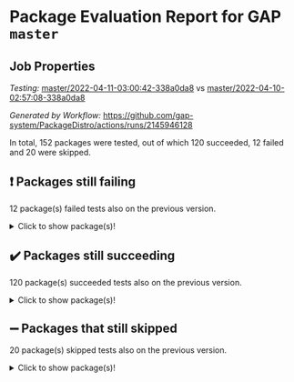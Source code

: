 # Package Evaluation Report for GAP `master`

## Job Properties

*Testing:* [master/2022-04-11-03:00:42-338a0da8](https://github.com/gap-system/PackageDistro/blob/data/reports/master/2022-04-11-03:00:42-338a0da8) vs [master/2022-04-10-02:57:08-338a0da8](https://github.com/gap-system/PackageDistro/blob/data/reports/master/2022-04-10-02:57:08-338a0da8)

*Generated by Workflow:* https://github.com/gap-system/PackageDistro/actions/runs/2145946128

In total, 152 packages were tested, out of which 120 succeeded, 12 failed and 20 were skipped.

## :exclamation: Packages still failing

12 package(s) failed tests also on the previous version.<details> <summary>Click to show package(s)!</summary>

- fining 1.4.1 [(failure)](https://github.com/gap-system/PackageDistro/runs/5965489394?check_suite_focus=true)<br>
- francy 1.2.4 [(failure)](https://github.com/gap-system/PackageDistro/runs/5965489635?check_suite_focus=true)<br>
- hap 1.38 [(failure)](https://github.com/gap-system/PackageDistro/runs/5965490004?check_suite_focus=true)<br>
- normalizinterface 1.3.2 [(failure)](https://github.com/gap-system/PackageDistro/runs/5965491471?check_suite_focus=true)<br>
- packagemanager 1.2 [(failure)](https://github.com/gap-system/PackageDistro/runs/5965491657?check_suite_focus=true)<br>
- rcwa 4.6.4 [(failure)](https://github.com/gap-system/PackageDistro/runs/5965492141?check_suite_focus=true)<br>
- recog 1.3.2 [(failure)](https://github.com/gap-system/PackageDistro/runs/5965492260?check_suite_focus=true)<br>
- semigroups 4.0.0 [(failure)](https://github.com/gap-system/PackageDistro/runs/5965492502?check_suite_focus=true)<br>
- transgrp 3.6.1 [(failure)](https://github.com/gap-system/PackageDistro/runs/5965493289?check_suite_focus=true)<br>
- unitlib 4.0.0 [(failure)](https://github.com/gap-system/PackageDistro/runs/5965493419?check_suite_focus=true)<br>
- wedderga 4.10.1 [(failure)](https://github.com/gap-system/PackageDistro/runs/5965493582?check_suite_focus=true)<br>
- yangbaxter 0.9.0 [(failure)](https://github.com/gap-system/PackageDistro/runs/5965493699?check_suite_focus=true)<br>
</details>

## :heavy_check_mark: Packages still succeeding

120 package(s) succeeded tests also on the previous version.<details> <summary>Click to show package(s)!</summary>

- ace 5.4 [(success)](https://github.com/gap-system/PackageDistro/runs/5965488168?check_suite_focus=true)<br>
- aclib 1.3.2 [(success)](https://github.com/gap-system/PackageDistro/runs/5965488216?check_suite_focus=true)<br>
- agt 0.2 [(success)](https://github.com/gap-system/PackageDistro/runs/5965488249?check_suite_focus=true)<br>
- alnuth 3.2.1 [(success)](https://github.com/gap-system/PackageDistro/runs/5965488296?check_suite_focus=true)<br>
- anupq 3.2.6 [(success)](https://github.com/gap-system/PackageDistro/runs/5965488344?check_suite_focus=true)<br>
- atlasrep 2.1.2 [(success)](https://github.com/gap-system/PackageDistro/runs/5965488386?check_suite_focus=true)<br>
- autodoc 2022.03.10 [(success)](https://github.com/gap-system/PackageDistro/runs/5965488424?check_suite_focus=true)<br>
- automata 1.15 [(success)](https://github.com/gap-system/PackageDistro/runs/5965488484?check_suite_focus=true)<br>
- automgrp 1.3.2 [(success)](https://github.com/gap-system/PackageDistro/runs/5965488523?check_suite_focus=true)<br>
- autpgrp 1.10.2 [(success)](https://github.com/gap-system/PackageDistro/runs/5965488563?check_suite_focus=true)<br>
- cap 2022.04-01 [(success)](https://github.com/gap-system/PackageDistro/runs/5965488591?check_suite_focus=true)<br>
- caratinterface 2.3.3 [(success)](https://github.com/gap-system/PackageDistro/runs/5965488628?check_suite_focus=true)<br>
- cddinterface 2020.06.24 [(success)](https://github.com/gap-system/PackageDistro/runs/5965488666?check_suite_focus=true)<br>
- circle 1.6.4 [(success)](https://github.com/gap-system/PackageDistro/runs/5965488696?check_suite_focus=true)<br>
- cohomolo 1.6.10 [(success)](https://github.com/gap-system/PackageDistro/runs/5965488732?check_suite_focus=true)<br>
- congruence 1.2.3 [(success)](https://github.com/gap-system/PackageDistro/runs/5965488757?check_suite_focus=true)<br>
- corelg 1.56 [(success)](https://github.com/gap-system/PackageDistro/runs/5965488775?check_suite_focus=true)<br>
- crime 1.6 [(success)](https://github.com/gap-system/PackageDistro/runs/5965488800?check_suite_focus=true)<br>
- crisp 1.4.5 [(success)](https://github.com/gap-system/PackageDistro/runs/5965488832?check_suite_focus=true)<br>
- crypting 0.10 [(success)](https://github.com/gap-system/PackageDistro/runs/5965488858?check_suite_focus=true)<br>
- cryst 4.1.24 [(success)](https://github.com/gap-system/PackageDistro/runs/5965488887?check_suite_focus=true)<br>
- crystcat 1.1.9 [(success)](https://github.com/gap-system/PackageDistro/runs/5965488914?check_suite_focus=true)<br>
- ctbllib 1.3.3 [(success)](https://github.com/gap-system/PackageDistro/runs/5965488945?check_suite_focus=true)<br>
- cubefree 1.19 [(success)](https://github.com/gap-system/PackageDistro/runs/5965488986?check_suite_focus=true)<br>
- curlinterface 2.2.2 [(success)](https://github.com/gap-system/PackageDistro/runs/5965489019?check_suite_focus=true)<br>
- cvec 2.7.5 [(success)](https://github.com/gap-system/PackageDistro/runs/5965489050?check_suite_focus=true)<br>
- datastructures 0.2.7 [(success)](https://github.com/gap-system/PackageDistro/runs/5965489074?check_suite_focus=true)<br>
- deepthought 1.0.5 [(success)](https://github.com/gap-system/PackageDistro/runs/5965489114?check_suite_focus=true)<br>
- design 1.7 [(success)](https://github.com/gap-system/PackageDistro/runs/5965489139?check_suite_focus=true)<br>
- difsets 2.3.1 [(success)](https://github.com/gap-system/PackageDistro/runs/5965489171?check_suite_focus=true)<br>
- digraphs 1.5.2 [(success)](https://github.com/gap-system/PackageDistro/runs/5965489202?check_suite_focus=true)<br>
- edim 1.3.5 [(success)](https://github.com/gap-system/PackageDistro/runs/5965489248?check_suite_focus=true)<br>
- example 4.3.0 [(success)](https://github.com/gap-system/PackageDistro/runs/5965489275?check_suite_focus=true)<br>
- factint 1.6.3 [(success)](https://github.com/gap-system/PackageDistro/runs/5965489303?check_suite_focus=true)<br>
- ferret 1.0.7 [(success)](https://github.com/gap-system/PackageDistro/runs/5965489334?check_suite_focus=true)<br>
- fga 1.4.0 [(success)](https://github.com/gap-system/PackageDistro/runs/5965489360?check_suite_focus=true)<br>
- float 1.0.3 [(success)](https://github.com/gap-system/PackageDistro/runs/5965489446?check_suite_focus=true)<br>
- format 1.4.3 [(success)](https://github.com/gap-system/PackageDistro/runs/5965489491?check_suite_focus=true)<br>
- forms 1.2.7 [(success)](https://github.com/gap-system/PackageDistro/runs/5965489521?check_suite_focus=true)<br>
- fplsa 1.2.5 [(success)](https://github.com/gap-system/PackageDistro/runs/5965489579?check_suite_focus=true)<br>
- fr 2.4.8 [(success)](https://github.com/gap-system/PackageDistro/runs/5965489609?check_suite_focus=true)<br>
- fwtree 1.3 [(success)](https://github.com/gap-system/PackageDistro/runs/5965489673?check_suite_focus=true)<br>
- gbnp 1.0.5 [(success)](https://github.com/gap-system/PackageDistro/runs/5965489705?check_suite_focus=true)<br>
- generalizedmorphismsforcap 2022.03-03 [(success)](https://github.com/gap-system/PackageDistro/runs/5965489745?check_suite_focus=true)<br>
- genss 1.6.6 [(success)](https://github.com/gap-system/PackageDistro/runs/5965489777?check_suite_focus=true)<br>
- gradedringforhomalg 2022.03-01 [(success)](https://github.com/gap-system/PackageDistro/runs/5965489814?check_suite_focus=true)<br>
- grape 4.8.5 [(success)](https://github.com/gap-system/PackageDistro/runs/5965489847?check_suite_focus=true)<br>
- groupoids 1.69 [(success)](https://github.com/gap-system/PackageDistro/runs/5965489883?check_suite_focus=true)<br>
- grpconst 2.6.2 [(success)](https://github.com/gap-system/PackageDistro/runs/5965489915?check_suite_focus=true)<br>
- guarana 0.96.3 [(success)](https://github.com/gap-system/PackageDistro/runs/5965489946?check_suite_focus=true)<br>
- guava 3.15 [(success)](https://github.com/gap-system/PackageDistro/runs/5965489980?check_suite_focus=true)<br>
- hapcryst 0.1.14 [(success)](https://github.com/gap-system/PackageDistro/runs/5965490053?check_suite_focus=true)<br>
- hecke 1.5.3 [(success)](https://github.com/gap-system/PackageDistro/runs/5965490080?check_suite_focus=true)<br>
- help 3.5 [(success)](https://github.com/gap-system/PackageDistro/runs/5965490124?check_suite_focus=true)<br>
- idrel 2.43 [(success)](https://github.com/gap-system/PackageDistro/runs/5965490160?check_suite_focus=true)<br>
- images 1.3.1 [(success)](https://github.com/gap-system/PackageDistro/runs/5965490264?check_suite_focus=true)<br>
- intpic 0.2.4 [(success)](https://github.com/gap-system/PackageDistro/runs/5965490309?check_suite_focus=true)<br>
- io 4.7.2 [(success)](https://github.com/gap-system/PackageDistro/runs/5965490340?check_suite_focus=true)<br>
- irredsol 1.4.3 [(success)](https://github.com/gap-system/PackageDistro/runs/5965490384?check_suite_focus=true)<br>
- json 2.1.0 [(success)](https://github.com/gap-system/PackageDistro/runs/5965490418?check_suite_focus=true)<br>
- jupyterkernel 1.4.1 [(success)](https://github.com/gap-system/PackageDistro/runs/5965490451?check_suite_focus=true)<br>
- jupyterviz 1.5.1 [(success)](https://github.com/gap-system/PackageDistro/runs/5965490486?check_suite_focus=true)<br>
- kan 1.34 [(success)](https://github.com/gap-system/PackageDistro/runs/5965490524?check_suite_focus=true)<br>
- kbmag 1.5.9 [(success)](https://github.com/gap-system/PackageDistro/runs/5965490546?check_suite_focus=true)<br>
- laguna 3.9.4 [(success)](https://github.com/gap-system/PackageDistro/runs/5965490572?check_suite_focus=true)<br>
- liealgdb 2.2.1 [(success)](https://github.com/gap-system/PackageDistro/runs/5965490611?check_suite_focus=true)<br>
- liepring 1.9.2 [(success)](https://github.com/gap-system/PackageDistro/runs/5965490661?check_suite_focus=true)<br>
- liering 2.4.2 [(success)](https://github.com/gap-system/PackageDistro/runs/5965490710?check_suite_focus=true)<br>
- linearalgebraforcap 2022.04-02 [(success)](https://github.com/gap-system/PackageDistro/runs/5965490768?check_suite_focus=true)<br>
- loops 3.4.1 [(success)](https://github.com/gap-system/PackageDistro/runs/5965490837?check_suite_focus=true)<br>
- lpres 1.0.3 [(success)](https://github.com/gap-system/PackageDistro/runs/5965490916?check_suite_focus=true)<br>
- majoranaalgebras 1.4 [(success)](https://github.com/gap-system/PackageDistro/runs/5965490990?check_suite_focus=true)<br>
- mapclass 1.4.5 [(success)](https://github.com/gap-system/PackageDistro/runs/5965491063?check_suite_focus=true)<br>
- matgrp 0.64 [(success)](https://github.com/gap-system/PackageDistro/runs/5965491129?check_suite_focus=true)<br>
- modisom 2.5.1 [(success)](https://github.com/gap-system/PackageDistro/runs/5965491205?check_suite_focus=true)<br>
- modulepresentationsforcap 2022.03-02 [(success)](https://github.com/gap-system/PackageDistro/runs/5965491264?check_suite_focus=true)<br>
- monoidalcategories 2022.03-02 [(success)](https://github.com/gap-system/PackageDistro/runs/5965491314?check_suite_focus=true)<br>
- nconvex 2020.11-04 [(success)](https://github.com/gap-system/PackageDistro/runs/5965491363?check_suite_focus=true)<br>
- nilmat 1.4.1 [(success)](https://github.com/gap-system/PackageDistro/runs/5965491397?check_suite_focus=true)<br>
- nock 1.5 [(success)](https://github.com/gap-system/PackageDistro/runs/5965491436?check_suite_focus=true)<br>
- nq 2.5.8 [(success)](https://github.com/gap-system/PackageDistro/runs/5965491502?check_suite_focus=true)<br>
- numericalsgps 1.3.0 [(success)](https://github.com/gap-system/PackageDistro/runs/5965491549?check_suite_focus=true)<br>
- openmath 11.5.0 [(success)](https://github.com/gap-system/PackageDistro/runs/5965491577?check_suite_focus=true)<br>
- orb 4.8.4 [(success)](https://github.com/gap-system/PackageDistro/runs/5965491613?check_suite_focus=true)<br>
- patternclass 2.4.2 [(success)](https://github.com/gap-system/PackageDistro/runs/5965491690?check_suite_focus=true)<br>
- permut 2.0.4 [(success)](https://github.com/gap-system/PackageDistro/runs/5965491745?check_suite_focus=true)<br>
- polenta 1.3.10 [(success)](https://github.com/gap-system/PackageDistro/runs/5965491784?check_suite_focus=true)<br>
- polymaking 0.8.6 [(success)](https://github.com/gap-system/PackageDistro/runs/5965491838?check_suite_focus=true)<br>
- primgrp 3.4.1 [(success)](https://github.com/gap-system/PackageDistro/runs/5965491896?check_suite_focus=true)<br>
- profiling 2.5.0 [(success)](https://github.com/gap-system/PackageDistro/runs/5965491957?check_suite_focus=true)<br>
- qpa 1.33 [(success)](https://github.com/gap-system/PackageDistro/runs/5965492002?check_suite_focus=true)<br>
- quagroup 1.8.3 [(success)](https://github.com/gap-system/PackageDistro/runs/5965492048?check_suite_focus=true)<br>
- radiroot 2.9 [(success)](https://github.com/gap-system/PackageDistro/runs/5965492095?check_suite_focus=true)<br>
- rds 1.8 [(success)](https://github.com/gap-system/PackageDistro/runs/5965492210?check_suite_focus=true)<br>
- repndecomp 1.2.1 [(success)](https://github.com/gap-system/PackageDistro/runs/5965492314?check_suite_focus=true)<br>
- repsn 3.1.0 [(success)](https://github.com/gap-system/PackageDistro/runs/5965492352?check_suite_focus=true)<br>
- resclasses 4.7.2 [(success)](https://github.com/gap-system/PackageDistro/runs/5965492395?check_suite_focus=true)<br>
- scscp 2.3.1 [(success)](https://github.com/gap-system/PackageDistro/runs/5965492444?check_suite_focus=true)<br>
- sglppow 2.2 [(success)](https://github.com/gap-system/PackageDistro/runs/5965492584?check_suite_focus=true)<br>
- sgpviz 0.999.5 [(success)](https://github.com/gap-system/PackageDistro/runs/5965492639?check_suite_focus=true)<br>
- simpcomp 2.1.14 [(success)](https://github.com/gap-system/PackageDistro/runs/5965492682?check_suite_focus=true)<br>
- singular 2020.12.18 [(success)](https://github.com/gap-system/PackageDistro/runs/5965492732?check_suite_focus=true)<br>
- sla 1.5.3 [(success)](https://github.com/gap-system/PackageDistro/runs/5965492775?check_suite_focus=true)<br>
- smallgrp 1.5 [(success)](https://github.com/gap-system/PackageDistro/runs/5965492865?check_suite_focus=true)<br>
- smallsemi 0.6.13 [(success)](https://github.com/gap-system/PackageDistro/runs/5965492918?check_suite_focus=true)<br>
- sonata 2.9.3 [(success)](https://github.com/gap-system/PackageDistro/runs/5965492977?check_suite_focus=true)<br>
- sophus 1.25 [(success)](https://github.com/gap-system/PackageDistro/runs/5965493024?check_suite_focus=true)<br>
- spinsym 1.5.2 [(success)](https://github.com/gap-system/PackageDistro/runs/5965493061?check_suite_focus=true)<br>
- symbcompcc 1.3.2 [(success)](https://github.com/gap-system/PackageDistro/runs/5965493105?check_suite_focus=true)<br>
- thelma 1.3 [(success)](https://github.com/gap-system/PackageDistro/runs/5965493148?check_suite_focus=true)<br>
- tomlib 1.2.9 [(success)](https://github.com/gap-system/PackageDistro/runs/5965493205?check_suite_focus=true)<br>
- toric 1.9.5 [(success)](https://github.com/gap-system/PackageDistro/runs/5965493247?check_suite_focus=true)<br>
- ugaly 4.0.2 [(success)](https://github.com/gap-system/PackageDistro/runs/5965493335?check_suite_focus=true)<br>
- unipot 1.5 [(success)](https://github.com/gap-system/PackageDistro/runs/5965493372?check_suite_focus=true)<br>
- utils 0.72 [(success)](https://github.com/gap-system/PackageDistro/runs/5965493458?check_suite_focus=true)<br>
- uuid 0.7 [(success)](https://github.com/gap-system/PackageDistro/runs/5965493501?check_suite_focus=true)<br>
- walrus 0.9991 [(success)](https://github.com/gap-system/PackageDistro/runs/5965493547?check_suite_focus=true)<br>
- xmod 2.86 [(success)](https://github.com/gap-system/PackageDistro/runs/5965493608?check_suite_focus=true)<br>
- xmodalg 1.18 [(success)](https://github.com/gap-system/PackageDistro/runs/5965493639?check_suite_focus=true)<br>
- zeromqinterface 0.13 [(success)](https://github.com/gap-system/PackageDistro/runs/5965493736?check_suite_focus=true)<br>
</details>

## :heavy_minus_sign: Packages that still skipped

20 package(s) skipped tests also on the previous version.<details> <summary>Click to show package(s)!</summary>

- 4ti2interface 2022.03-01 [(skipped)](https://github.com/gap-system/PackageDistro/runs/5965442833?check_suite_focus=true)<br>
- browse 1.8.14 [(skipped)](https://github.com/gap-system/PackageDistro/runs/5965442833?check_suite_focus=true)<br>
- examplesforhomalg 2022.03-01 [(skipped)](https://github.com/gap-system/PackageDistro/runs/5965442833?check_suite_focus=true)<br>
- gapdoc 1.6.5 [(skipped)](https://github.com/gap-system/PackageDistro/runs/5965442833?check_suite_focus=true)<br>
- gauss 2022.03-01 [(skipped)](https://github.com/gap-system/PackageDistro/runs/5965442833?check_suite_focus=true)<br>
- gaussforhomalg 2022.03-01 [(skipped)](https://github.com/gap-system/PackageDistro/runs/5965442833?check_suite_focus=true)<br>
- gradedmodules 2022.03-01 [(skipped)](https://github.com/gap-system/PackageDistro/runs/5965442833?check_suite_focus=true)<br>
- homalg 2022.03-01 [(skipped)](https://github.com/gap-system/PackageDistro/runs/5965442833?check_suite_focus=true)<br>
- homalgtocas 2022.03-01 [(skipped)](https://github.com/gap-system/PackageDistro/runs/5965442833?check_suite_focus=true)<br>
- io_forhomalg 2022.03-01 [(skipped)](https://github.com/gap-system/PackageDistro/runs/5965442833?check_suite_focus=true)<br>
- itc 1.5.1 [(skipped)](https://github.com/gap-system/PackageDistro/runs/5965442833?check_suite_focus=true)<br>
- localizeringforhomalg 2022.03-01 [(skipped)](https://github.com/gap-system/PackageDistro/runs/5965442833?check_suite_focus=true)<br>
- matricesforhomalg 2022.03-02 [(skipped)](https://github.com/gap-system/PackageDistro/runs/5965442833?check_suite_focus=true)<br>
- modules 2022.03-01 [(skipped)](https://github.com/gap-system/PackageDistro/runs/5965442833?check_suite_focus=true)<br>
- polycyclic 2.16 [(skipped)](https://github.com/gap-system/PackageDistro/runs/5965442833?check_suite_focus=true)<br>
- ringsforhomalg 2022.03-01 [(skipped)](https://github.com/gap-system/PackageDistro/runs/5965442833?check_suite_focus=true)<br>
- sco 2022.03-01 [(skipped)](https://github.com/gap-system/PackageDistro/runs/5965442833?check_suite_focus=true)<br>
- toolsforhomalg 2022.04-01 [(skipped)](https://github.com/gap-system/PackageDistro/runs/5965442833?check_suite_focus=true)<br>
- toricvarieties 2022.03.23 [(skipped)](https://github.com/gap-system/PackageDistro/runs/5965442833?check_suite_focus=true)<br>
- xgap 4.31 [(skipped)](https://github.com/gap-system/PackageDistro/runs/5965442833?check_suite_focus=true)<br>
</details>

